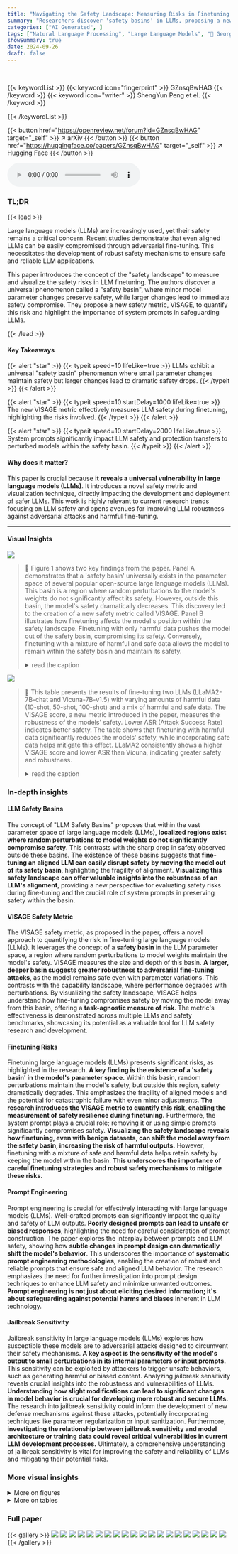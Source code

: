 ```yaml
---
title: "Navigating the Safety Landscape: Measuring Risks in Finetuning Large Language Models"
summary: "Researchers discover 'safety basins' in LLMs, proposing a new metric (VISAGE) to quantify finetuning risks and visualize how these basins protect against safety compromise during model training."
categories: ["AI Generated", ]
tags: ["Natural Language Processing", "Large Language Models", "🏢 Georgia Tech",]
showSummary: true
date: 2024-09-26
draft: false
---
```


<br>

{{< keywordList >}}
{{< keyword icon="fingerprint" >}} GZnsqBwHAG {{< /keyword >}}
{{< keyword icon="writer" >}} ShengYun Peng et el. {{< /keyword >}}
 
{{< /keywordList >}}

{{< button href="https://openreview.net/forum?id=GZnsqBwHAG" target="_self" >}}
↗ arXiv
{{< /button >}}
{{< button href="https://huggingface.co/papers/GZnsqBwHAG" target="_self" >}}
↗ Hugging Face
{{< /button >}}



<audio controls>
    <source src="https://ai-paper-reviewer.com/GZnsqBwHAG/podcast.wav" type="audio/wav">
    Your browser does not support the audio element.
</audio>


### TL;DR


{{< lead >}}

Large language models (LLMs) are increasingly used, yet their safety remains a critical concern. Recent studies demonstrate that even aligned LLMs can be easily compromised through adversarial fine-tuning. This necessitates the development of robust safety mechanisms to ensure safe and reliable LLM applications.

This paper introduces the concept of the "safety landscape" to measure and visualize the safety risks in LLM finetuning.  The authors discover a universal phenomenon called a "safety basin", where minor model parameter changes preserve safety, while larger changes lead to immediate safety compromise. They propose a new safety metric, VISAGE, to quantify this risk and highlight the importance of system prompts in safeguarding LLMs.

{{< /lead >}}


#### Key Takeaways

{{< alert "star" >}}
{{< typeit speed=10 lifeLike=true >}} LLMs exhibit a universal "safety basin" phenomenon where small parameter changes maintain safety but larger changes lead to dramatic safety drops. {{< /typeit >}}
{{< /alert >}}

{{< alert "star" >}}
{{< typeit speed=10 startDelay=1000 lifeLike=true >}} The new VISAGE metric effectively measures LLM safety during finetuning, highlighting the risks involved. {{< /typeit >}}
{{< /alert >}}

{{< alert "star" >}}
{{< typeit speed=10 startDelay=2000 lifeLike=true >}} System prompts significantly impact LLM safety and protection transfers to perturbed models within the safety basin. {{< /typeit >}}
{{< /alert >}}

#### Why does it matter?
This paper is crucial because **it reveals a universal vulnerability in large language models (LLMs)**.  It introduces a novel safety metric and visualization technique, directly impacting the development and deployment of safer LLMs. This work is highly relevant to current research trends focusing on LLM safety and opens avenues for improving LLM robustness against adversarial attacks and harmful fine-tuning.

------
#### Visual Insights



![](https://ai-paper-reviewer.com/GZnsqBwHAG/figures_1_1.jpg)

> 🔼 Figure 1 shows two key findings from the paper.  Panel A demonstrates that a 'safety basin' universally exists in the parameter space of several popular open-source large language models (LLMs). This basin is a region where random perturbations to the model's weights do not significantly affect its safety. However, outside this basin, the model's safety dramatically decreases. This discovery led to the creation of a new safety metric called VISAGE. Panel B illustrates how finetuning affects the model's position within the safety landscape. Finetuning with only harmful data pushes the model out of the safety basin, compromising its safety. Conversely, finetuning with a mixture of harmful and safe data allows the model to remain within the safety basin and maintain its safety.
> <details>
> <summary>read the caption</summary>
> Figure 1: A. 'Safety basin', a new phenomenon observed universally in the model parameter space of popular open-source LLMs. Our discovery inspires us to propose the new VISAGE safety metric that measures the safety in LLM finetuning by probing its safety landscape. B. Visualizing the safety landscape of the aligned model also enables us to understand why finetuning with harmful data compromises safety but finetuning with both harmful and safe data preserves the safety.
> </details>





![](https://ai-paper-reviewer.com/GZnsqBwHAG/tables_6_1.jpg)

> 🔼 This table presents the results of fine-tuning two LLMs (LLaMA2-7B-chat and Vicuna-7B-v1.5) with varying amounts of harmful data (10-shot, 50-shot, 100-shot) and a mix of harmful and safe data.  The VISAGE score, a new metric introduced in the paper, measures the robustness of the models' safety.  Lower ASR (Attack Success Rate) indicates better safety. The table shows that finetuning with harmful data significantly reduces the models' safety, while incorporating safe data helps mitigate this effect. LLaMA2 consistently shows a higher VISAGE score and lower ASR than Vicuna, indicating greater safety and robustness.
> <details>
> <summary>read the caption</summary>
> Table 1: Finetuning on few-shot harmful data breaks LLM's safety alignment at different rates and our VISAGE safety metric successfully measures the rate. LLaMA2 has a higher VISAGE score than Vicuna, and the ASRS on AdvBench indicate that when finetuned with the same amount of harmful data, LLaMA2 remains safer than Vicuna. Additionally, we demonstrate that finetuning with a mixture of safe and harmful data helps the model maintain its safety alignment. The 'aligned' column refers to the original off-the-shelf models.
> </details>





### In-depth insights


#### LLM Safety Basins
The concept of "LLM Safety Basins" proposes that within the vast parameter space of large language models (LLMs), **localized regions exist where random perturbations to model weights do not significantly compromise safety**.  This contrasts with the sharp drop in safety observed outside these basins.  The existence of these basins suggests that **fine-tuning an aligned LLM can easily disrupt safety by moving the model out of its safety basin**, highlighting the fragility of alignment.  **Visualizing this safety landscape can offer valuable insights into the robustness of an LLM's alignment**, providing a new perspective for evaluating safety risks during fine-tuning and the crucial role of system prompts in preserving safety within the basin.

#### VISAGE Safety Metric
The VISAGE safety metric, as proposed in the paper, offers a novel approach to quantifying the risk in fine-tuning large language models (LLMs).  It leverages the concept of a **safety basin** in the LLM parameter space, a region where random perturbations to model weights maintain the model's safety.  VISAGE measures the size and depth of this basin. **A larger, deeper basin suggests greater robustness to adversarial fine-tuning attacks**, as the model remains safe even with parameter variations. This contrasts with the capability landscape, where performance degrades with perturbations.  By visualizing the safety landscape, VISAGE helps understand how fine-tuning compromises safety by moving the model away from this basin, offering a **task-agnostic measure of risk**. The metric's effectiveness is demonstrated across multiple LLMs and safety benchmarks, showcasing its potential as a valuable tool for LLM safety research and development.

#### Finetuning Risks
Finetuning large language models (LLMs) presents significant risks, as highlighted in the research.  **A key finding is the existence of a 'safety basin' in the model's parameter space.**  Within this basin, random perturbations maintain the model's safety, but outside this region, safety dramatically degrades. This emphasizes the fragility of aligned models and the potential for catastrophic failure with even minor adjustments.  **The research introduces the VISAGE metric to quantify this risk, enabling the measurement of safety resilience during finetuning.**  Furthermore, the system prompt plays a crucial role; removing it or using simple prompts significantly compromises safety.  **Visualizing the safety landscape reveals how finetuning, even with benign datasets, can shift the model away from the safety basin, increasing the risk of harmful outputs.**  However, finetuning with a mixture of safe and harmful data helps retain safety by keeping the model within the basin.  **This underscores the importance of careful finetuning strategies and robust safety mechanisms to mitigate these risks.**

#### Prompt Engineering
Prompt engineering is crucial for effectively interacting with large language models (LLMs).  Well-crafted prompts can significantly impact the quality and safety of LLM outputs.  **Poorly designed prompts can lead to unsafe or biased responses**, highlighting the need for careful consideration of prompt construction.  The paper explores the interplay between prompts and LLM safety, showing how **subtle changes in prompt design can dramatically shift the model's behavior**.  This underscores the importance of **systematic prompt engineering methodologies**, enabling the creation of robust and reliable prompts that ensure safe and aligned LLM behavior. The research emphasizes the need for further investigation into prompt design techniques to enhance LLM safety and minimize unwanted outcomes.  **Prompt engineering is not just about eliciting desired information; it's about safeguarding against potential harms and biases** inherent in LLM technology.

#### Jailbreak Sensitivity
Jailbreak sensitivity in large language models (LLMs) explores how susceptible these models are to adversarial attacks designed to circumvent their safety mechanisms.  **A key aspect is the sensitivity of the model's output to small perturbations in its internal parameters or input prompts.** This sensitivity can be exploited by attackers to trigger unsafe behaviors, such as generating harmful or biased content.  Analyzing jailbreak sensitivity reveals crucial insights into the robustness and vulnerabilities of LLMs.  **Understanding how slight modifications can lead to significant changes in model behavior is crucial for developing more robust and secure LLMs.** The research into jailbreak sensitivity could inform the development of new defense mechanisms against these attacks, potentially incorporating techniques like parameter regularization or input sanitization.  Furthermore, **investigating the relationship between jailbreak sensitivity and model architecture or training data could reveal critical vulnerabilities in current LLM development processes.** Ultimately, a comprehensive understanding of jailbreak sensitivity is vital for improving the safety and reliability of LLMs and mitigating their potential risks.


### More visual insights

<details>
<summary>More on figures
</summary>


![](https://ai-paper-reviewer.com/GZnsqBwHAG/figures_4_1.jpg)

> 🔼 This figure shows the safety landscape of LLaMA2. The left panel (a) shows the 1D interpolation safety landscape between the pre-trained LLaMA2-7B and the aligned LLaMA2-7B-chat models. It demonstrates how the safety changes as the model parameters are linearly interpolated between the two models, considering two different chat formats: text completion and LLaMA2 chat template. The right panel (b) illustrates the 1D random safety landscape of the aligned LLaMA2-7B-chat model, showing how safety varies when the model weights are randomly perturbed along different directions. Both panels use ASR as the safety metric.
> <details>
> <summary>read the caption</summary>
> Figure 2: LLM safety landscape: (a) 1D-interpolation LLaMA2-7B → LLaMA2-7B-chat safety landscape. When given two models varied by fine-tuning, we utilize linear interpolation to visualize the changes between them. While interpolating the model weights between the base and the chat model, we need to ensure the chat format remains consistent. Thus, we ablate on both chat formats: text completion (no template) and LLaMA2 chat template. The chat model exhibits higher safety than the base model as expected. The base model also shows an increase in safety while using the LLaMA2 chat template. (b) 1D-random LLaMA2-7B safety landscape sampled over different random directions. When provided with a single model, we sample a random normalized direction to visualize its local variations along both positive and negative directions.
> </details>



![](https://ai-paper-reviewer.com/GZnsqBwHAG/figures_4_2.jpg)

> 🔼 Figure 1 shows two key findings from the paper.  Part A illustrates the 'safety basin' phenomenon.  This shows that for several popular open-source LLMs, randomly perturbing the model's weights within a certain local neighborhood preserves the model's safety. However, outside this region, safety drops sharply. Part B shows how the safety landscape is useful for visualizing the impact of finetuning: finetuning with harmful data moves the model out of the safety basin and compromises its safety, while finetuning with a mix of harmful and safe data keeps it within the safety basin and preserves safety.
> <details>
> <summary>read the caption</summary>
> Figure 1: A. 'Safety basin', a new phenomenon observed universally in the model parameter space of popular open-source LLMs. Our discovery inspires us to propose the new VISAGE safety metric that measures the safety in LLM finetuning by probing its safety landscape. B. Visualizing the safety landscape of the aligned model also enables us to understand why finetuning with harmful data compromises safety but finetuning with both harmful and safe data preserves the safety.
> </details>



![](https://ai-paper-reviewer.com/GZnsqBwHAG/figures_8_1.jpg)

> 🔼 This figure shows the impact of different system prompts on the safety landscape of two LLMs: Mistral and Vicuna.  It demonstrates that removing the default system prompt significantly reduces safety, while using a roleplaying prompt has a mixed effect.  Conversely, using LLaMA2's default system prompt or a safety prompt optimized for the specific LLM significantly improves safety across the entire safety basin. The figure visually represents the relationship between prompt variations, model safety, and perturbations to model weights.
> <details>
> <summary>read the caption</summary>
> Figure 3: The system prompt has a strong impact on LLM safety landscape. From an attacker's standpoint, we find that both removing the default system prompt and using simple roleplaying prompt jeopardizes the safety alignment, with the former exhibiting greater potency. From a defender's perspective, we discover that LLaMA2's original system prompt universally enhances safety across models, and safety prompts optimized through prompt tuning for a specific model also enhances safety for all models inside the safety basin.
> </details>



![](https://ai-paper-reviewer.com/GZnsqBwHAG/figures_8_2.jpg)

> 🔼 This figure shows the impact of different system prompts on the safety landscape of two LLMs: Mistral and Vicuna.  It compares the effects of removing the default system prompt, using a roleplaying prompt, using the default LLaMA2 system prompt, and using a safety prompt optimized for each specific model. The results demonstrate that the system prompt significantly influences the safety of the LLMs, and that the original LLaMA2 prompt can enhance safety across models.
> <details>
> <summary>read the caption</summary>
> Figure 3: The system prompt has a strong impact on LLM safety landscape. From an attacker's standpoint, we find that both removing the default system prompt and using simple roleplaying prompt jeopardizes the safety alignment, with the former exhibiting greater potency. From a defender's perspective, we discover that LLaMA2's original system prompt universally enhances safety across models, and safety prompts optimized through prompt tuning for a specific model also enhances safety for all models inside the safety basin.
> </details>



![](https://ai-paper-reviewer.com/GZnsqBwHAG/figures_9_1.jpg)

> 🔼 Figure 1 shows two key findings about the safety of Large Language Models (LLMs).  Part A illustrates the concept of a 'safety basin' in the model's parameter space.  Randomly perturbing the model's weights within this basin maintains its safety. Outside the basin, safety is immediately compromised.  Part B demonstrates how fine-tuning with only harmful data moves the model out of the safety basin, compromising safety, while fine-tuning with a mixture of harmful and safe data helps keep the model within the safety basin, preserving safety.
> <details>
> <summary>read the caption</summary>
> Figure 1: A. 'Safety basin', a new phenomenon observed universally in the model parameter space of popular open-source LLMs. Our discovery inspires us to propose the new VISAGE safety metric that measures the safety in LLM finetuning by probing its safety landscape. B. Visualizing the safety landscape of the aligned model also enables us to understand why finetuning with harmful data compromises safety but finetuning with both harmful and safe data preserves the safety.
> </details>



![](https://ai-paper-reviewer.com/GZnsqBwHAG/figures_15_1.jpg)

> 🔼 The figure displays the results of perturbing the LLaMA2-7B-chat model's weights and measuring the attack success rate (ASR) using two different safety metrics: keyword detection and LLaMAGuard 2.  Both metrics reveal a similar 'safety basin' pattern.  The ASR remains high near the original model's weights but drops significantly when the weights are perturbed outside of a certain region. This illustrates the concept of a safety basin where small changes to model parameters maintain safety, while larger changes quickly compromise it.
> <details>
> <summary>read the caption</summary>
> Figure 5: LLaMA2-7B-chat’s perturbation shows a basin shape similar to the safety keyword detection.
> </details>



![](https://ai-paper-reviewer.com/GZnsqBwHAG/figures_15_2.jpg)

> 🔼 This figure shows the results of evaluating the safety of the LLaMA2-7B-chat model on the POSE benchmark using two different safety metrics: keyword detection and LLaMAGuard 2. The x-axis represents the perturbation amount, and the y-axis represents the ASR (attack success rate). Both metrics show a similar basin-like shape, indicating that the model's safety is maintained within a local region of its parameter space, but it can be easily compromised outside of this region.
> <details>
> <summary>read the caption</summary>
> Figure 6: Results on POSE benchmark again verifies the safety basin observed on the AdvBench benchmark. We evaluate the generated outputs using both safety keyword detection and LLaMAGuard 2 and both evaluation metrics show a similar basin shape.
> </details>



![](https://ai-paper-reviewer.com/GZnsqBwHAG/figures_16_1.jpg)

> 🔼 This figure compares the capability landscape across three different datasets from MMLU (abstract algebra, high school US history, and US foreign policy) with the safety landscape. The x-axis represents the perturbation amount, while the y-axis represents the accuracy. The figure shows that the shape of the capability landscape varies significantly across different datasets, unlike the safety landscape which exhibits a consistent basin shape. This confirms that the basin shape is unique to the safety of LLMs and not a general property of model landscapes.
> <details>
> <summary>read the caption</summary>
> Figure 7: The shape of the capability score varies significantly across different datasets, and differs from the safety landscape. We evaluate capabilities using the following three datasets from MMLU: abstract_algebra, high_school_us_history, and us_foreign_policy datasets, and present the results of perturbing the LLaMA2-7B-chat weights along a 1D-random direction. For controlled comparisons, all datasets are evaluated along the same random direction.
> </details>



![](https://ai-paper-reviewer.com/GZnsqBwHAG/figures_16_2.jpg)

> 🔼 This figure shows the perplexity and ASR for LLaMA2-7B-chat and LLaMA2-13B-chat models as their weights are perturbed along a random direction.  The perplexity, measuring fluency, remains relatively low even when the ASR (adversarial success rate), measuring safety, is high.  The larger 13B model displays a wider safety basin (region of parameter space where the model remains safe), supporting the idea that larger models are more robust.
> <details>
> <summary>read the caption</summary>
> Figure 8: LLMs speak fluently even when ASR is high. We evaluate the perplexity of the perturbed LLaMA2-7B-chat model along a random direction using all 80 prompts from MTBench. We also scale up the model size from LLaMA2-7B-chat to LLaMA2-13B-chat and plot the 1D safety landscape of both models. A larger model size exhibits a wider safety basin, which also aligns with the intuition that a wider basin seems to be more robust and a potential training goal for future LLM training.
> </details>



</details>




<details>
<summary>More on tables
</summary>


![](https://ai-paper-reviewer.com/GZnsqBwHAG/tables_7_1.jpg)
> 🔼 This table presents the VISAGE scores for various LLMs under different system prompts.  The VISAGE score is a metric measuring the robustness of a model's safety to perturbations. It shows how the default, empty (no prompt), roleplay, LLaMA2's default prompt, and optimized safety prompts affect safety for each LLM. Higher scores indicate better safety.
> <details>
> <summary>read the caption</summary>
> Table 2: LLM safety landscape highlights the system prompt's critical role in protecting a model, and how this protection transfers to its perturbed variants in the safety basin. We measure the VISAGE Score of different system prompt for popular open-source LLMs. Higher VISAGE means safer model and '-' means not applicable. For LLaMA3, there is no default system prompt in the initial release. For all other LLMs in the 'safety' column, we use the optimized safety prompts specific to each LLM from Zheng et al. [49], with only Mistral's safety system prompt provided.
> </details>

![](https://ai-paper-reviewer.com/GZnsqBwHAG/tables_17_1.jpg)
> 🔼 This table presents the results of finetuning two LLMs (LLaMA2 and Vicuna) with varying amounts of harmful data (10, 50, and 100 examples).  It shows the impact of this finetuning on the models' safety, measured by both the VISAGE metric and the ASR (attack success rate) on the AdvBench benchmark.  The table demonstrates that finetuning with harmful data significantly reduces safety, while finetuning with a mixture of harmful and safe data helps maintain safety.  It also highlights that LLaMA2 is more robust to harmful finetuning than Vicuna.
> <details>
> <summary>read the caption</summary>
> Table 1: Finetuning on few-shot harmful data breaks LLM's safety alignment at different rates and our VISAGE safety metric successfully measures the rate. LLaMA2 has a higher VISAGE score than Vicuna, and the ASRS on AdvBench indicate that when finetuned with the same amount of harmful data, LLaMA2 remains safer than Vicuna. Additionally, we demonstrate that finetuning with a mixture of safe and harmful data helps the model maintain its safety alignment. The 'aligned' column refers to the original off-the-shelf models.
> </details>

</details>




### Full paper

{{< gallery >}}
<img src="https://ai-paper-reviewer.com/GZnsqBwHAG/1.png" class="grid-w50 md:grid-w33 xl:grid-w25" />
<img src="https://ai-paper-reviewer.com/GZnsqBwHAG/2.png" class="grid-w50 md:grid-w33 xl:grid-w25" />
<img src="https://ai-paper-reviewer.com/GZnsqBwHAG/3.png" class="grid-w50 md:grid-w33 xl:grid-w25" />
<img src="https://ai-paper-reviewer.com/GZnsqBwHAG/4.png" class="grid-w50 md:grid-w33 xl:grid-w25" />
<img src="https://ai-paper-reviewer.com/GZnsqBwHAG/5.png" class="grid-w50 md:grid-w33 xl:grid-w25" />
<img src="https://ai-paper-reviewer.com/GZnsqBwHAG/6.png" class="grid-w50 md:grid-w33 xl:grid-w25" />
<img src="https://ai-paper-reviewer.com/GZnsqBwHAG/7.png" class="grid-w50 md:grid-w33 xl:grid-w25" />
<img src="https://ai-paper-reviewer.com/GZnsqBwHAG/8.png" class="grid-w50 md:grid-w33 xl:grid-w25" />
<img src="https://ai-paper-reviewer.com/GZnsqBwHAG/9.png" class="grid-w50 md:grid-w33 xl:grid-w25" />
<img src="https://ai-paper-reviewer.com/GZnsqBwHAG/10.png" class="grid-w50 md:grid-w33 xl:grid-w25" />
<img src="https://ai-paper-reviewer.com/GZnsqBwHAG/11.png" class="grid-w50 md:grid-w33 xl:grid-w25" />
<img src="https://ai-paper-reviewer.com/GZnsqBwHAG/12.png" class="grid-w50 md:grid-w33 xl:grid-w25" />
<img src="https://ai-paper-reviewer.com/GZnsqBwHAG/13.png" class="grid-w50 md:grid-w33 xl:grid-w25" />
<img src="https://ai-paper-reviewer.com/GZnsqBwHAG/14.png" class="grid-w50 md:grid-w33 xl:grid-w25" />
<img src="https://ai-paper-reviewer.com/GZnsqBwHAG/15.png" class="grid-w50 md:grid-w33 xl:grid-w25" />
<img src="https://ai-paper-reviewer.com/GZnsqBwHAG/16.png" class="grid-w50 md:grid-w33 xl:grid-w25" />
<img src="https://ai-paper-reviewer.com/GZnsqBwHAG/17.png" class="grid-w50 md:grid-w33 xl:grid-w25" />
<img src="https://ai-paper-reviewer.com/GZnsqBwHAG/18.png" class="grid-w50 md:grid-w33 xl:grid-w25" />
<img src="https://ai-paper-reviewer.com/GZnsqBwHAG/19.png" class="grid-w50 md:grid-w33 xl:grid-w25" />
<img src="https://ai-paper-reviewer.com/GZnsqBwHAG/20.png" class="grid-w50 md:grid-w33 xl:grid-w25" />
{{< /gallery >}}